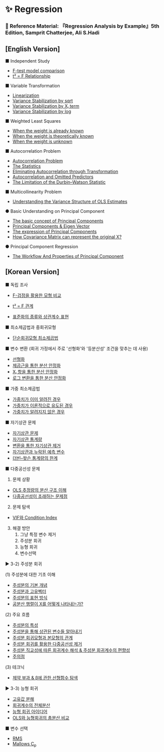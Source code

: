 # ✨ Regression
### 📘 Reference Material: 『Regression Analysis by Example』5th Edition, Samprit Chatterjee, Ali S.Hadi

## [English Version]  

■ Independent Study
- [F-test model comparison](What-is-model-comparision-F-test.md)  
- [t² = F Relationship](t2-F-en.md)  

■ Variable Transformation
- [Linearization](variable-trans-en.md)  
- [Variance Stabilization by sqrt](variable-trans2-en1.md)  
- [Variance Stabilization by Xᵢ term](variable-trans3-en.md)  
- [Variance Stabilization by log](variable-trans4-en.md)

■ Weighted Least Squares
- [When the weight is already known](wls1-en.md)  
- [When the weight is theoretically known](wls2-en.md)  
- [When the weight is unknown](wls3-en.md)

■ Autocorrelation Problem
- [Autocorrelation Problem](autocorr1-en.md)
- [The Statistics](autocorr2-en.md)
- [Eliminating Autocorrelation through Transformation](autocorr3-en.md)
- [Autocorrelation and Omitted Predictors](autocorr4-en.md)
- [The Limitation of the Durbin–Watson Statistic](autocorr5-en.md)

■ Multicollinearity Problem
- [Understanding the Variance Structure of OLS Estimates](var-betahat-en.md)

● Basic Understanding on Principal Component
  
- [The basic concept of Principal Components](pca1-en.md)
- [Principal Components & Eigen Vector](pca2-en.md)
- [The expression of Principal Components](pca3-en.md)
- [How Covariance Matrix can represent the original X?](pca4-en.md)

● Principal Component Regression
  
- [The Workflow And Properties of Principal Component](pcr1-en.md)
  
## [Korean Version]  

■ 독립 조사
- [F-검정을 활용한 모형 비교](What-is-model-comparision-F-test.md)  
- [t² = F 관계](t2-F.md)  

- [표준화의 종류와 상관계수 표현](standardization.md)

■ 최소제곱법과 중회귀모형

- [단순회귀모형 최소제곱법](ols1.md)

■ 변수 변환 (회귀 가정에서 주로 '선형화'와 '등분산성' 조건을 맞추는 데 사용)
- [선형화](variable-trans.md)  
- [제곱근을 통한 분산 안정화](variable-trans2.md)  
- [Xᵢ 항을 통한 분산 안정화](variable-trans3.md)  
- [로그 변환을 통한 분산 안정화](variable-trans4.md)

■ 가중 최소제곱법  
- [가중치가 이미 알려진 경우](wls1.md)  
- [가중치가 이론적으로 유도된 경우](wls2.md)  
- [가중치가 알려지지 않은 경우](wls3.md)

■ 자기상관 문제  
- [자기상관 문제](autocorr1.md)  
- [자기상관 통계량](autocorr2.md)  
- [변환을 통한 자기상관 제거](autocorr3.md)  
- [자기상관과 누락된 예측 변수](autocorr4.md)  
- [더빈–왓슨 통계량의 한계](autocorr5.md)

■ 다중공선성 문제  

1) 문제 상황
- [OLS 추정량의 분산 구조 이해](var-betahat.md)
- [다중공선성이 초래하는 문제점](multicollinearity.md)


2) 문제 탐색
- [VIF와 Condition Index](vif_condition_index.md)
   
3) 해결 방안
   1. 그냥 특정 변수 제거
   2. 주성분 회귀
   3. 능형 회귀
   4. 변수선택
      
▶ 3-2) 주성분 회귀

 (1) 주성분에 대한 기초 이해  
- [주성분의 기본 개념](pca1.md)  
- [주성분과 고유벡터](pca2.md)  
- [주성분의 표현 방식](pca3.md)  
- [공분산 행렬이 X를 어떻게 나타내는가?](pca4.md)

 (2) 주요 흐름
- [주성분의 특성](pcr1.md)
- [주성분을 통해 상관된 변수들 알아내기](pcr3.md)
- [주성분 회귀모형과 본모형의 관계](pcr2.md)
- [주성분 회귀를 활용한 다중공선성 제거](pcr5.md)
- [주성분 직교성에 따른 회귀계수 해석 & 주성분 회귀계수의 편향성](pcr6.md)
- [주의점](pcr7.md)

 (3) 테크닉
- [제약 부과 & β에 관한 선형함수 탐색](pcr4.md)

▶ 3-3) 능형 회귀
- [고유값 분해](eigen_decomposition.md)
- [회귀계수의 전체분산](total_var.md)
- [능형 회귀 아이디어](ridge_idea.md)
- [OLS와 능형회귀의 총분산 비교](total_var2.md)

■ 변수 선택
- [RMS](rms.md)
- [Mallows C<sub>p</sub>](cp.md)
